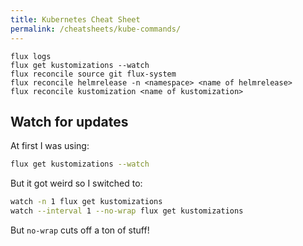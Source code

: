 ```yaml
---
title: Kubernetes Cheat Sheet
permalink: /cheatsheets/kube-commands/
---
```


```
flux logs
flux get kustomizations --watch
flux reconcile source git flux-system
flux reconcile helmrelease -n <namespace> <name of helmrelease>
flux reconcile kustomization <name of kustomization>
```

## Watch for updates

At first I was using:

```bash
flux get kustomizations --watch
```

But it got weird so I switched to:

```bash
watch -n 1 flux get kustomizations
watch --interval 1 --no-wrap flux get kustomizations
```

But `no-wrap` cuts off a ton of stuff!